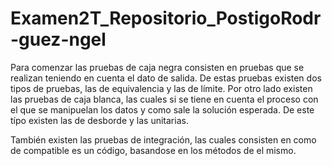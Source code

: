 # Examen2T_Repositorio_PostigoRodr-guez-ngel
Para comenzar las pruebas de caja negra consisten en pruebas que se realizan teniendo en cuenta el dato de salida. De estas pruebas existen dos tipos de pruebas, las de equivalencia y las de límite.
Por otro lado existen las pruebas de caja blanca, las cuales si se tiene en cuenta el proceso con el que se manipuelan los datos y como sale la solución esperada. De este típo existen las de desborde y las unitarias.

También existen las pruebas de integración, las cuales consisten en como de compatible es un código, basandose en los métodos de el mismo.


